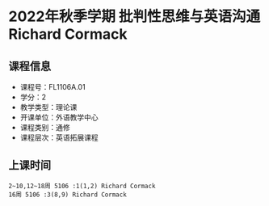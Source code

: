 # 2022年秋季学期 批判性思维与英语沟通 Richard Cormack






## 课程信息

- 课程号：FL1106A.01
- 学分：2
- 教学类型：理论课
- 开课单位：外语教学中心
- 课程类别：通修
- 课程层次：英语拓展课程

## 上课时间

```
2~10,12~18周 5106 :1(1,2) Richard Cormack
16周 5106 :3(8,9) Richard Cormack
```

